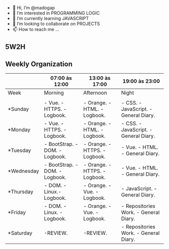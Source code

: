 - 👋 Hi, I’m @madogap
- 👀 I’m interested in PROGRAMMING LOGIC
- 🌱 I’m currently learning JAVASCRIPT 
- 💞️ I’m looking to collaborate on PROJECTS
- 📫 How to reach me ...

<!---
madogap/madogap is a ✨ special ✨ repository because its `README.md` (this file) appears on your GitHub profile.
You can click the Preview link to take a look at your changes.
--->


<h2>5W2H</h1> 

<p>
<h2>Weekly Organization</h2>

</p>





|           |                07:00 às 12:00                        |                   13:00 às 17:00                               |             19:00 às 23:00        |
|-----------|------------------------------------------------|----------------------------------------------------------------|------------------------------------|    
|  Week     |            Morning                             |                   Afternoon                                    |                Night               |
|           |                                                |                                                                |                                    | 
|*Sunday    | - Vue. - HTTPS. - Logbook.       |  - Orange. - HTML. - Logbook.      |          - CSS. - JavaScript. - General Diary. 
|*Monday    | - Vue. - HTTPS. - Logbook.       |  - Orange. - HTML. - Logbook.      |      - CSS. - JavaScript. - General Diary. |                
|*Tuesday  | - BootStrap. -DOM. - Logbook.    |  - Orange. - HTTPS. - Logbook.     |            - Vue. - HTML. - General Diary.
|*Wednesday | - BootStrap. - DOM.  - Logbook.  |  - Orange. - HTTPS. - Logbook.     |             - Vue. - HTML. - General Diary.
|*Thursday  | - DOM. - Linux.- Logbook.        |  - Orange. - Vue.  - Logbook.      |             - JavaScript.  - General Diary.
|*Friday    | - DOM. - Linux. - Logbook.       |  - Orange. - Vue.   - Logbook.     |           - Repositories Work. - General Diary.
|*Saturday  |           -REVIEW.               |            -REVIEW.                |           - Repositories Work. - General Diary.

